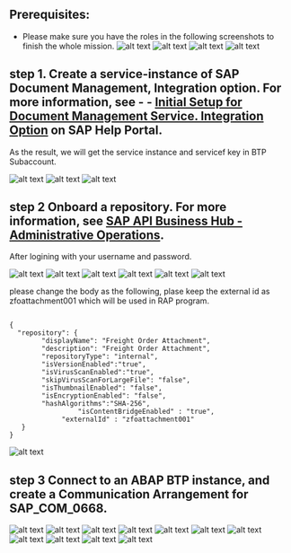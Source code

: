 ## Prerequisites:
- Please make sure you have the roles in the following screenshots to finish the whole mission.
![alt text](image-27.png)
![alt text](image-23.png)
![alt text](image-26.png)
![alt text](image-25.png)



## step 1. Create a service-instance of SAP Document Management, Integration option. For more information, see - - [Initial Setup for Document Management Service. Integration Option](https://help.sap.com/viewer/f6e70dd4bffa4b65965b43feed4c9429/Cloud/en-US/bc0f1ec7d5374b968e0b0de6db470c94.html) on SAP Help Portal.

As the result, we will get the  service instance and servicef key in BTP Subaccount.

![alt text](image.png)
![alt text](image-1.png)
![alt text](image-2.png)



## step 2 Onboard a repository. For more information, see [SAP API Business Hub - Administrative Operations](https://api.sap.com/api/AdminAPI/tryout).

After logining with your username and password.

![alt text](image-3.png)
![alt text](image-7.png)
![alt text](image-8.png)
![alt text](image-6.png)
![alt text](image-9.png)
![alt text](image-10.png)

please change the body as the following, plase keep the external id as zfoattachment001 which will be used in RAP program.

```

{
  "repository": {
		"displayName": "Freight Order Attachment",
		"description": "Freight Order Attachment",
		"repositoryType": "internal",
		"isVersionEnabled":"true",
		"isVirusScanEnabled":"true",
		"skipVirusScanForLargeFile": "false",
		"isThumbnailEnabled": "false",
		"isEncryptionEnabled": "false",
		"hashAlgorithms":"SHA-256",
                 "isContentBridgeEnabled" : "true",
	         "externalId" : "zfoattachment001"
   }
}

```
![alt text](image-11.png)





## step 3  Connect to an ABAP BTP instance, and create a Communication Arrangement for SAP_COM_0668.

![alt text](image-12.png)
![alt text](image-13.png)
![alt text](image-14.png)
![alt text](image-15.png)
![alt text](image-16.png)
![alt text](image-17.png)
![alt text](image-18.png)
![alt text](image-19.png)
![alt text](image-20.png)
![alt text](image-21.png)
![alt text](image-22.png)




